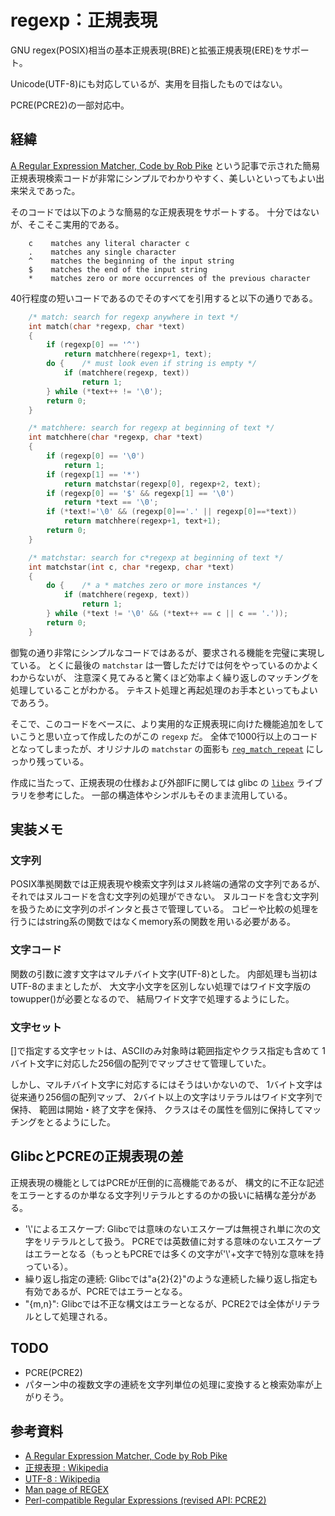 # regexp：正規表現

GNU regex(POSIX)相当の基本正規表現(BRE)と拡張正規表現(ERE)をサポート。

Unicode(UTF-8)にも対応しているが、実用を目指したものではない。

PCRE(PCRE2)の一部対応中。

## 経緯

[A Regular Expression Matcher, Code by Rob Pike](https://www.cs.princeton.edu/courses/archive/spr09/cos333/beautiful.html)
 という記事で示された簡易正規表現検索コードが非常にシンプルでわかりやすく、美しいといってもよい出来栄えであった。

そのコードでは以下のような簡易的な正規表現をサポートする。
十分ではないが、そこそこ実用的である。

```text
    c    matches any literal character c
    .    matches any single character
    ^    matches the beginning of the input string
    $    matches the end of the input string
    *    matches zero or more occurrences of the previous character
```

40行程度の短いコードであるのでそのすべてを引用すると以下の通りである。

```c
    /* match: search for regexp anywhere in text */
    int match(char *regexp, char *text)
    {
        if (regexp[0] == '^')
            return matchhere(regexp+1, text);
        do {    /* must look even if string is empty */
            if (matchhere(regexp, text))
                return 1;
        } while (*text++ != '\0');
        return 0;
    }

    /* matchhere: search for regexp at beginning of text */
    int matchhere(char *regexp, char *text)
    {
        if (regexp[0] == '\0')
            return 1;
        if (regexp[1] == '*')
            return matchstar(regexp[0], regexp+2, text);
        if (regexp[0] == '$' && regexp[1] == '\0')
            return *text == '\0';
        if (*text!='\0' && (regexp[0]=='.' || regexp[0]==*text))
            return matchhere(regexp+1, text+1);
        return 0;
    }

    /* matchstar: search for c*regexp at beginning of text */
    int matchstar(int c, char *regexp, char *text)
    {
        do {    /* a * matches zero or more instances */
            if (matchhere(regexp, text))
                return 1;
        } while (*text != '\0' && (*text++ == c || c == '.'));
        return 0;
    }
```

御覧の通り非常にシンプルなコードではあるが、要求される機能を完璧に実現している。
とくに最後の `matchstar` は一瞥しただけでは何をやっているのかよくわからないが、
注意深く見てみると驚くほど効率よく繰り返しのマッチングを処理していることがわかる。
テキスト処理と再起処理のお手本といってもよいであろう。

そこで、このコードをベースに、より実用的な正規表現に向けた機能追加をしていこうと思い立って作成したのがこの `regexp` だ。
全体で1000行以上のコードとなってしまったが、オリジナルの `matchstar` の面影も [`reg_match_repeat`](https://github.com/levelevel/regexp/blob/04bdfde000516cbc8ee990de5ddbe533e6a99a44/regexp.c#L1344) にしっかり残っている。

作成に当たって、正規表現の仕様および外部IFに関しては glibc の
 [`libex`](https://linuxjm.osdn.jp/html/LDP_man-pages/man3/regex.3.html) ライブラリを参考にした。
一部の構造体やシンボルもそのまま流用している。

## 実装メモ

### 文字列

POSIX準拠関数では正規表現や検索文字列はヌル終端の通常の文字列であるが、それではヌルコードを含む文字列の処理ができない。
ヌルコードを含む文字列を扱うために文字列のポインタと長さで管理している。
コピーや比較の処理を行うにはstring系の関数ではなくmemory系の関数を用いる必要がある。

### 文字コード

関数の引数に渡す文字はマルチバイト文字(UTF-8)とした。
内部処理も当初はUTF-8のままとしたが、
大文字小文字を区別しない処理ではワイド文字版のtowupper()が必要となるので、
結局ワイド文字で処理するようにした。

### 文字セット

[]で指定する文字セットは、ASCIIのみ対象時は範囲指定やクラス指定も含めて
1バイト文字に対応した256個の配列でマップさせて管理していた。

しかし、マルチバイト文字に対応するにはそうはいかないので、
1バイト文字は従来通り256個の配列マップ、
2バイト以上の文字はリテラルはワイド文字列で保持、
範囲は開始・終了文字を保持、
クラスはその属性を個別に保持してマッチングをとるようにした。

## GlibcとPCREの正規表現の差

正規表現の機能としてはPCREが圧倒的に高機能であるが、
構文的に不正な記述をエラーとするのか単なる文字列リテラルとするのかの扱いに結構な差分がある。

- '\\'によるエスケープ: Glibcでは意味のないエスケープは無視され単に次の文字をリテラルとして扱う。
PCREでは英数値に対する意味のないエスケープはエラーとなる（もっともPCREでは多くの文字が'\\'+文字で特別な意味を持っている）。
- 繰り返し指定の連続: Glibcでは"a{2}{2}"のような連続した繰り返し指定も有効であるが、PCREではエラーとなる。
- "{m,n}": Glibcでは不正な構文はエラーとなるが、PCRE2では全体がリテラルとして処理される。

## TODO

- PCRE(PCRE2)
- パターン中の複数文字の連続を文字列単位の処理に変換すると検索効率が上がりそう。

## 参考資料

- [A Regular Expression Matcher, Code by Rob Pike](https://www.cs.princeton.edu/courses/archive/spr09/cos333/beautiful.html)
- [正規表現 : Wikipedia](https://ja.wikipedia.org/wiki/%E6%AD%A3%E8%A6%8F%E8%A1%A8%E7%8F%BE)
- [UTF-8 : Wikipedia](https://ja.wikipedia.org/wiki/UTF-8)
- [Man page of REGEX](https://linuxjm.osdn.jp/html/LDP_man-pages/man3/regex.3.html)
- [Perl-compatible Regular Expressions (revised API: PCRE2)](https://www.pcre.org/current/doc/html/index.html)
